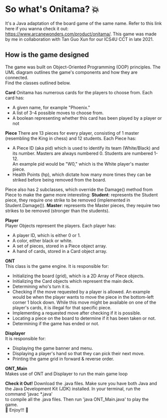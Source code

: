 # So what's Onitama? :boom:
It's a Java adaptation of the board game of the same name. Refer to this link here if you wanna check it out: https://www.arcanewonders.com/product/onitama/. 
This game was made by me in collaboration with Tan Guo Xun for our ICS4U CCT in late 2021.

## How is the game designed
The game was built on Object-Oriented Programming (OOP) principles. The UML diagram outlines the game's components and how they are connected.  
Find the classes outlined below.

**Card**
Onitama has numerous cards for the players to choose from. Each card has:
* A given name, for example "Phoenix."  
* A list of 3-4 possible moves to choose from.
* A boolean representing whether this card has been played by a player or not

**Piece**
There are 13 pieces for every player, consisting of 1 master (resembling the King in chess) and 12 students. Each Piece has:
* A Piece ID (aka pid) which is used to identify its team (White/Black) and its number. Masters are always numbered 0. Students are numbered 1-12.  
An example pid would be "W0," which is the White player's master piece.  
* Health Points (hp), which dictate how many more times they can be striked before being removed from the board.

Piece also has 2 subclasses, which override the Damage() method from Piece to make the game more interesting:
**Student**: represents the Student piece, they require one strike to be removed (implemented in Student.Damage()).
**Master**: represents the Master pieces, they require two strikes to be removed (stronger than the students).

**Player**  
Player Objects represent the players. Each player has:
* A player ID, which is either 0 or 1.
* A color, either black or white.
* A set of pieces, stored in a Piece object array.
* A hand of cards, stored in a Card object array.

**ONT**  
This class is the game engine. It is responsible for:
* Initializing the board (grid), which is a 2D Array of Piece objects. 
* Initializing the Card objects which represent the main deck.
* Determining who's turn it is.
* Checking if the move requested by a player is allowed. An example would be when the player wants to move the piece in the bottom-left 
corner 1 block down. While this move might be available on one of the player's cards, it is illegal for that specific piece. 
* Implementing a requested move after checking if it is possible.
* Locating a piece on the board to determine if it has been taken or not.
* Determining if the game has ended or not.

**Displayer**  
It is responsible for:
* Displaying the game banner and menu.
* Displaying a player's hand so that they can pick their next move.
* Printing the game grid in forward & reverse order.

**ONT_Main**  
Makes use of ONT and Displayer to run the main game loop


**Check it Out!**
Download the .java files. Make sure you have both Java and the Java Development Kit (JDK) installed. In your terminal, run the command 'javac \*.java'  
to compile all the .java files. Then run 'java ONT_Main.java' to play the game.  
:100: Enjoy!!! :tada:
